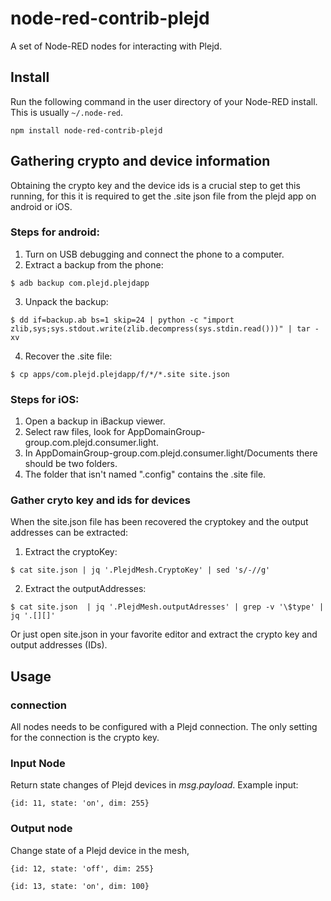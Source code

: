 node-red-contrib-plejd
=======================

A set of Node-RED nodes for interacting with Plejd.

## Install

Run the following command in the user directory of your Node-RED install. This is
usually `~/.node-red`.

```
npm install node-red-contrib-plejd
```

## Gathering crypto and device information

Obtaining the crypto key and the device ids is a crucial step to get this
running, for this it is required to get the .site json file from the plejd app
on android or iOS.

### Steps for android:

1. Turn on USB debugging and connect the phone to a computer.
2. Extract a backup from the phone:
```
$ adb backup com.plejd.plejdapp
```
3. Unpack the backup:
```
$ dd if=backup.ab bs=1 skip=24 | python -c "import zlib,sys;sys.stdout.write(zlib.decompress(sys.stdin.read()))" | tar -xv
```
4. Recover the .site file:
```
$ cp apps/com.plejd.plejdapp/f/*/*.site site.json
```

### Steps for iOS:

1. Open a backup in iBackup viewer.
2. Select raw files, look for AppDomainGroup-group.com.plejd.consumer.light.
3. In AppDomainGroup-group.com.plejd.consumer.light/Documents there should be two folders.
4. The folder that isn't named ".config" contains the .site file.

### Gather cryto key and ids for devices

When the site.json file has been recovered the cryptokey and the output
addresses can be extracted:

1. Extract the cryptoKey:
```
$ cat site.json | jq '.PlejdMesh.CryptoKey' | sed 's/-//g'
```
2. Extract the outputAddresses:
```
$ cat site.json  | jq '.PlejdMesh.outputAdresses' | grep -v '\$type' | jq '.[][]'
```

Or just open site.json in your favorite editor and extract the crypto key and output addresses (IDs).

## Usage

### connection

All nodes needs to be configured with a Plejd connection. The only setting for the connection is the crypto key.

### Input Node

Return state changes of Plejd devices in *msg.payload*. Example input:
```
{id: 11, state: 'on', dim: 255}
```

### Output node

Change state of a Plejd device in the mesh,

```
{id: 12, state: 'off', dim: 255}

{id: 13, state: 'on', dim: 100}
```

